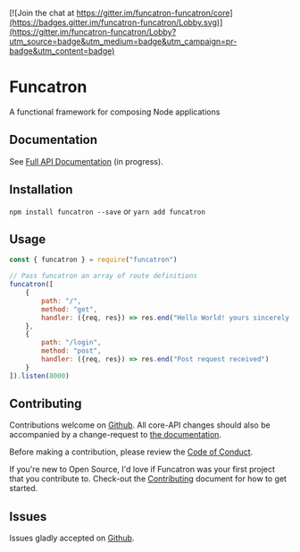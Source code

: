 [![Join the chat at https://gitter.im/funcatron-funcatron/core](https://badges.gitter.im/funcatron-funcatron/Lobby.svg)](https://gitter.im/funcatron-funcatron/Lobby?utm_source=badge&utm_medium=badge&utm_campaign=pr-badge&utm_content=badge)

# Funcatron

A functional framework for composing Node applications

## Documentation

See [Full API Documentation](https://sjones6.gitbooks.io/funcatron/content/) (in progress).

## Installation

`npm install funcatron --save` or `yarn add funcatron`

## Usage

```javascript
const { funcatron } = require("funcatron")

// Pass funcatron an array of route definitions
funcatron([
    {
        path: "/",
        method: "get",
        handler: ({req, res}) => res.end("Hello World! yours sincerely, funcatron")
    },
    {
        path: "/login",
        method: "post",
        handler: ({req, res}) => res.end("Post request received")
    }
]).listen(8000)
```

## Contributing

Contributions welcome on [Github](https://github.com/sjones6/funcatron/pulls). All core-API changes should also be accompanied by a change-request to [the documentation](https://github.com/sjones6/funcatron-docs).

Before making a contribution, please review the [Code of Conduct](https://github.com/sjones6/funcatron/blob/master/CODE_OF_CONDUCT.md).

If you're new to Open Source, I'd love if Funcatron was your first project that you contribute to. Check-out the [Contributing](https://github.com/sjones6/funcatron/blob/master/CONTRIBUTING.md) document for how to get started.

## Issues

Issues gladly accepted on [Github](https://github.com/sjones6/funcatron/issues).
